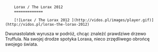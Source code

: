 
        Lorax / The Lorax 2012 
        =============
        
        [![Lorax / The Lorax 2012 ](http://vidos.pl/images/player.gif)](http://vidos.pl/lorax-the-lorax-2012)
        
        
 Dwunastolatek wyrusza w podróż, chcąc znaleźć prawdziwe drzewo Truffula. Na swojej drodze spotyka Loraxa, nieco zrzędliwego obrońcę swojego świata.
    